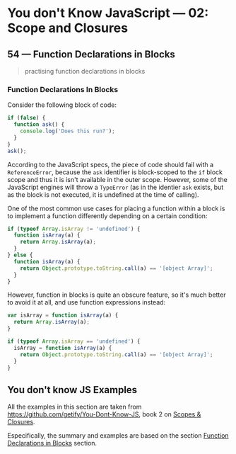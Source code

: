 # You don't Know JavaScript &mdash; 02: Scope and Closures
## 54 &mdash; Function Declarations in Blocks
> practising function declarations in blocks

### Function Declarations In Blocks
Consider the following block of code:

```javascript
if (false) {
  function ask() {
    console.log('Does this run?');
  }
}
ask();
```
According to the JavaScript specs, the piece of code should fail with a `ReferenceError`, because the `ask` identifier is block-scoped to the `if` block scope and thus it is isn't available in the outer scope. However, some of the JavaScript engines will throw a `TypeError` (as in the identier `ask` exists, but as the block is not executed, it is undefined at the time of calling).

One of the most common use cases for placing a function within a block is to implement a function differently depending on a certain condition:

```javascript
if (typeof Array.isArray != 'undefined') {
  function isArray(a) {
    return Array.isArray(a);
  }
} else {
  function isArray(a) {
    return Object.prototype.toString.call(a) == '[object Array]'; 
  }
}
```

However, function in blocks is quite an obscure feature, so it's much better to avoid it at all, and use function expressions instead:

```javascript
var isArray = function isArray(a) {
  return Array.isArray(a);
}

if (typeof Array.isArray == 'undefined') {
  isArray = function isArray(a) {
    return Object.prototype.toString.call(a) == '[object Array]';
  }
}
```


## You don't know JS Examples
All the examples in this section are taken from https://github.com/getify/You-Dont-Know-JS, book 2 on [Scopes & Closures](https://github.com/getify/You-Dont-Know-JS/tree/2nd-ed/scope-closures).

Especifically, the summary and examples are based on the section [Function Declarations in Blocks](https://github.com/getify/You-Dont-Know-JS/blob/2nd-ed/scope-closures/ch6.md#function-declarations-in-blocks-fib) section.